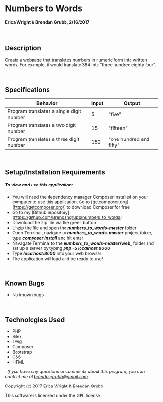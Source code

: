 # **Numbers to Words**
#### Erica Wright & Brendan Grubb, 2/16/2017

&nbsp;
## Description
Create a webpage that translates numbers in numeric form into written words. For example, it would translate 384 into "three hundred eighty four".


&nbsp;
## Specifications

|Behavior|Input|Output|
|--------|-----|------|
| Program translates a single digit number | 5 | "five" |
| Program translates a two digit number | 15 | "fifteen" |
| Program translates a three digit number | 150 | "one hundred and fifty" |


&nbsp;
## Setup/Installation Requirements
##### _To view and use this application:_
* You will need the dependency manager Composer installed on your computer to use this application. Go to [getcomposer.org] (https://getcomposer.org/) to download Composer for free.
* Go to my [Github repository] (https://github.com/Brendangrubb/numbers_to_words)
* Download the zip file via the green button
* Unzip the file and open the **_numbers_to_words-master_** folder
* Open Terminal, navigate to **_numbers_to_words-master_** project folder, type **_composer install_** and hit enter
* Navagate Terminal to the **_numbers_to_words-master_/web_** folder and set up a server by typing **_php -S localhost:8000_**
* Type **_localhost:8000_** into your web browser
* The application will load and be ready to use!

&nbsp;
## Known Bugs
* No known bugs

&nbsp;
## Technologies Used
* PHP
* Silex
* Twig
* Composer
* Bootstrap
* CSS
* HTML

&nbsp;
_If you have any questions or comments about this program, you can contact me at [brendangrubb@gmail.com](mailto:brendangrubb@gmail.com)._

Copyright (c) 2017 Erica Wright & Brendan Grubb

This software is licensed under the GPL license
